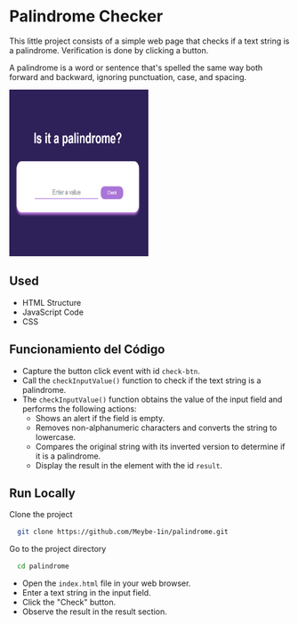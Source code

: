 
# Palindrome Checker

This little project consists of a simple web page that checks if a text string is a palindrome. Verification is done by clicking a button.

A palindrome is a word or sentence that's spelled the same way both forward and backward, ignoring punctuation, case, and spacing.




<img src="assets/palindrome.png" width="250" height="300">


## Used

- HTML Structure
- JavaScript Code
- CSS
## Funcionamiento del Código

- Capture the button click event with id `check-btn`.
- Call the `checkInputValue()` function to check if the text string is a palindrome.
- The `checkInputValue()` function obtains the value of the input field and performs the following actions:
  - Shows an alert if the field is empty.
  - Removes non-alphanumeric characters and converts the string to lowercase.
  - Compares the original string with its inverted version to determine if it is a palindrome.
  - Display the result in the element with the id `result`.

## Run Locally

Clone the project

```bash
  git clone https://github.com/Meybe-1in/palindrome.git
```

Go to the project directory

```bash
  cd palindrome
```

- Open the `index.html` file in your web browser.
- Enter a text string in the input field.
- Click the "Check" button.
- Observe the result in the result section.
